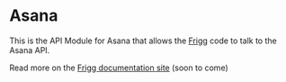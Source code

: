 # Asana

This is the API Module for Asana that allows the [Frigg](https://friggframework.org) code to talk to the Asana API.

Read more on the [Frigg documentation site](https://docs.friggframework.org/api-modules/list/asana) (soon to come)